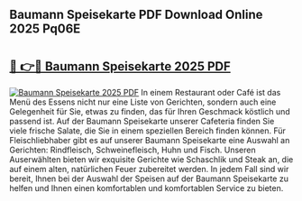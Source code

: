 ## Baumann Speisekarte PDF Download Online 2025 Pq06E

# <h2><a href="http://gca69pq.nevu.top/?p=Baumann+Speisekarte">🔗 👉🔴 Baumann Speisekarte 2025 PDF</a></h2>

[![Baumann Speisekarte 2025 PDF](https://i.imgur.com/dBaPXMq.png)](http://gca69pq.nevu.top/?p=Baumann+Speisekarte)
In einem Restaurant oder Café ist das Menü des Essens nicht nur eine Liste von Gerichten, sondern auch eine Gelegenheit für Sie, etwas zu finden, das für Ihren Geschmack köstlich und passend ist. Auf der Baumann Speisekarte unserer Cafeteria finden Sie viele frische Salate, die Sie in einem speziellen Bereich finden können. Für Fleischliebhaber gibt es auf unserer Baumann Speisekarte eine Auswahl an Gerichten: Rindfleisch, Schweinefleisch, Huhn und Fisch. Unseren Auserwählten bieten wir exquisite Gerichte wie Schaschlik und Steak an, die auf einem alten, natürlichen Feuer zubereitet werden. In jedem Fall sind wir bereit, Ihnen bei der Auswahl der Speisen auf der Baumann Speisekarte zu helfen und Ihnen einen komfortablen und komfortablen Service zu bieten.
